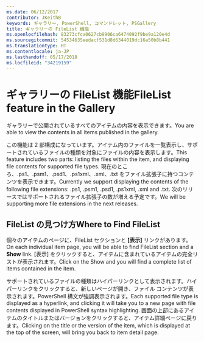 ```yaml
---
ms.date: 06/12/2017
contributor: JKeithB
keywords: ギャラリー, PowerShell, コマンドレット, PSGallery
title: ギャラリーの FileList 機能
ms.openlocfilehash: 83273cfca0627cb9906ca6474092f9be9a120e4d
ms.sourcegitcommit: 54534635eedacf531d8d6344019dc16a50b8b441
ms.translationtype: HT
ms.contentlocale: ja-JP
ms.lasthandoff: 05/17/2018
ms.locfileid: "34219159"
---
```

# <a name="filelist-feature-in-the-gallery"></a><span data-ttu-id="97c8b-103">ギャラリーの FileList 機能</span><span class="sxs-lookup"><span data-stu-id="97c8b-103">FileList feature in the Gallery</span></span>

<span data-ttu-id="97c8b-104">ギャラリーで公開されているすべてのアイテムの内容を表示できます。</span><span class="sxs-lookup"><span data-stu-id="97c8b-104">You are able to view the contents in all items published in the gallery.</span></span>

<span data-ttu-id="97c8b-105">この機能は 2 部構成になっています。アイテム内のファイルを一覧表示し、サポートされているファイルの種類を対象にファイルの内容を表示します。</span><span class="sxs-lookup"><span data-stu-id="97c8b-105">This feature includes two parts: listing the files within the item, and displaying file contents for supported file types.</span></span> <span data-ttu-id="97c8b-106">現在のところ、.ps1、.psm1、.psd1、.ps1xml、.xml、.txt をファイル拡張子に持つコンテンツを表示できます。</span><span class="sxs-lookup"><span data-stu-id="97c8b-106">Currently we support displaying the contents of the following file extensions: .ps1, .psm1, .psd1, .ps1xml, .xml and .txt.</span></span> <span data-ttu-id="97c8b-107">次のリリースではサポートされるファイル拡張子の数が増える予定です。</span><span class="sxs-lookup"><span data-stu-id="97c8b-107">We will be supporting more file extensions in the next releases.</span></span>

## <a name="where-to-find-filelist"></a><span data-ttu-id="97c8b-108">FileList の見つけ方</span><span class="sxs-lookup"><span data-stu-id="97c8b-108">Where to Find FileList</span></span>

<span data-ttu-id="97c8b-109">個々のアイテムのページに、FileList セクションと **[表示]** リンクがあります。</span><span class="sxs-lookup"><span data-stu-id="97c8b-109">On each individual item page, you will be able to find FileList section and a **Show** link.</span></span> <span data-ttu-id="97c8b-110">[表示] をクリックすると、アイテムに含まれているアイテムの完全リストが表示されます。</span><span class="sxs-lookup"><span data-stu-id="97c8b-110">Click on the Show and you will find a complete list of items contained in the item.</span></span>

<span data-ttu-id="97c8b-111">サポートされているファイルの種類はハイパーリンクとして表示されます。ハイパーリンクをクリックすると、新しいページが開き、ファイル コンテンツが表示されます。PowerShell 構文が強調表示されます。</span><span class="sxs-lookup"><span data-stu-id="97c8b-111">Each supported file type is displayed as a hyperlink, and clicking it will take you to a new page with file contents displayed in PowerShell syntax highlighting.</span></span> <span data-ttu-id="97c8b-112">画面の上部にあるアイテムのタイトルまたはバージョンをクリックすると、アイテム詳細ページに戻ります。</span><span class="sxs-lookup"><span data-stu-id="97c8b-112">Clicking on the title or the version of the item, which is displayed at the top of the screen, will bring you back to item detail page.</span></span>